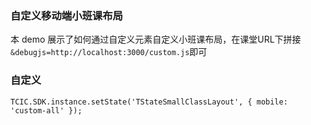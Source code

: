 ### 自定义移动端小班课布局

本 demo 展示了如何通过自定义元素自定义小班课布局，在课堂URL下拼接`&debugjs=http://localhost:3000/custom.js`即可

### 自定义

```
TCIC.SDK.instance.setState('TStateSmallClassLayout', { mobile: 'custom-all' });
```
